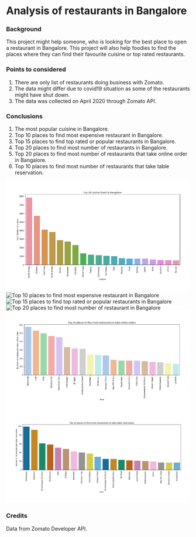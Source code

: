 
# Analysis of restaurants in Bangalore

### Background

This project might help someone, who is looking for the best place to open a restaurant in Bangalore.
This project will also help foodies to find the places where they can find their favourite cuisine or top rated restaurants.

### Points to considered

1) There are only list of restaurants doing business with Zomato.
2) The data might differ due to covid19 situation as some of the restaurants might have shut down.
3) The data was collected on April 2020 through Zomato API.

### Conclusions

1) The most popular cuisine in Bangalore.
2) Top 10 places to find most expensive restaurant in Bangalore.
3) Top 15 places to find top rated or popular restaurants in Bangalore.
4) Top 20 places to find most number of restaurants in Bangalore.
5) Top 20 places to find most number of restaurants that take online order in Bangalore.
6) Top 10 places to find most number of restaurants that take table reservation.

![The most popular cuisine in Bangalore](https://raw.githubusercontent.com/Tulika-gif/Analysis-of-restuarants-in-Bangalore/master/cuisine.png "The most popular cuisine in Bangalore")
![Top 10 places to find most expensive restaurant in Bangalore](https://raw.githubusercontent.com/tulika-chakraborty/Analysis-of-restuarants-in-Bangalore/master/10%20places%20to%20find%20most%20number%20of%20restaurants.png "Top 10 places to find most expensive restaurant in Bangalore")
![Top 15 places to find top rated or popular restaurants in Bangalore](https://raw.githubusercontent.com/tulika-chakraborty/Analysis-of-restuarants-in-Bangalore/master/15%20places%20to%20find%20top%20rated%20restaurants.png "Top 15 places to find top rated or popular restaurants in Bangalore")
![Top 20 places to find most number of restaurant in Bangalore](https://raw.githubusercontent.com/tulika-chakraborty/Analysis-of-restuarants-in-Bangalore/master/20%20places%20to%20find%20most%20number%20of%20restaurants.png "Top 20 places to find most number of restaurant in Bangalore")
![Top 20 places to find most number of restaurants that take online order in Bangalore](https://raw.githubusercontent.com/Tulika-gif/Analysis-of-restuarants-in-Bangalore/master/online.png "Top 20 places to find most number of restaurants that take online order in Bangalore")
![Top 10 places to find most number of restaurants that take table reservation](https://raw.githubusercontent.com/Tulika-gif/Analysis-of-restuarants-in-Bangalore/master/table_reservation.png "Top 10 places to find most number of restaurants that take table reservation")

### Credits

Data from Zomato Developer API.

